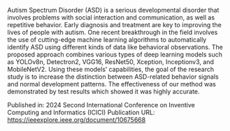 Autism Spectrum Disorder (ASD) is a serious developmental disorder that involves problems with social interaction and communication, as well as repetitive behavior. Early diagnosis and treatment are key to improving the lives of people with autism. One recent breakthrough in the field involves the use of cutting-edge machine learning algorithms to automatically identify ASD using different kinds of data like behavioral observations. The proposed approach combines various types of deep learning models such as YOLOv8n, Detectron2, VGG16, ResNet50, Xception, Inceptionv3, and MobileNetV2. Using these models’ capabilities, the goal of the research study is to increase the distinction between ASD-related behavior signals and normal development patterns. The effectiveness of our method was demonstrated by test results which showed it was highly accurate.

Published in: 2024 Second International Conference on Inventive Computing and Informatics (ICICI)
Publication URL: https://ieeexplore.ieee.org/document/10675668
